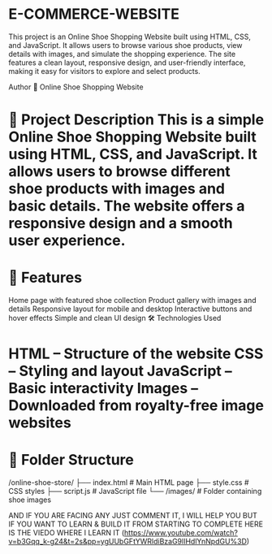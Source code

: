 # E-COMMERCE-WEBSITE
This project is an Online Shoe Shopping Website built using HTML, CSS, and JavaScript. It allows users to browse various shoe products, view details with images, and simulate the shopping experience. The site features a clean layout, responsive design, and user-friendly interface, making it easy for visitors to explore and select products.

Author 👟 Online Shoe Shopping Website

# 📌 Project Description This is a simple Online Shoe Shopping Website built using HTML, CSS, and JavaScript. It allows users to browse different shoe products with images and basic details. The website offers a responsive design and a smooth user experience.

# 🚀 Features

Home page with featured shoe collection Product gallery with images and details Responsive layout for mobile and desktop Interactive buttons and hover effects Simple and clean UI design 🛠️ Technologies Used

# HTML – Structure of the website CSS – Styling and layout JavaScript – Basic interactivity Images – Downloaded from royalty-free image websites

# 📁 Folder Structure 
/online-shoe-store/ 
├── index.html # Main HTML page 
├── style.css # CSS styles 
├── script.js # JavaScript file 
└── /images/ # Folder containing shoe images

AND IF YOU ARE FACING ANY JUST COMMENT IT, I WILL HELP YOU BUT IF YOU WANT TO LEARN & BUILD IT FROM STARTING TO COMPLETE HERE IS THE VIEDO WHERE I LEARN IT (https://www.youtube.com/watch?v=b3Gqq_k-g24&t=2s&pp=ygUUbGFtYWRldiBzaG9lIHdlYnNpdGU%3D)

